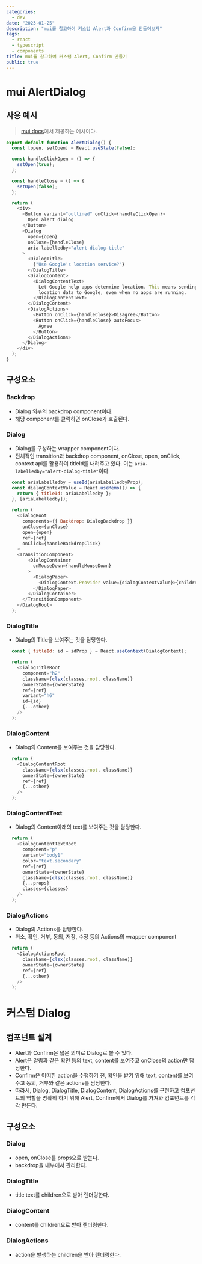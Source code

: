```yaml
---
categories:
  - dev
date: "2023-01-25"
description: "mui를 참고하여 커스텀 Alert과 Confirm을 만들어보자"
tags:
  - react
  - typescript
  - components
title: mui를 참고하여 커스텀 Alert, Confirm 만들기
public: true
---
```

# mui AlertDialog

## 사용 예시
> [mui docs](https://mui.com/material-ui/react-dialog/#alerts)에서 제공하는 예시이다.
```javascript
export default function AlertDialog() {
  const [open, setOpen] = React.useState(false);

  const handleClickOpen = () => {
    setOpen(true);
  };

  const handleClose = () => {
    setOpen(false);
  };

  return (
    <div>
      <Button variant="outlined" onClick={handleClickOpen}>
        Open alert dialog
      </Button>
      <Dialog
        open={open}
        onClose={handleClose}
        aria-labelledby="alert-dialog-title"
      >
        <DialogTitle>
          {"Use Google's location service?"}
        </DialogTitle>
        <DialogContent>
          <DialogContentText>
            Let Google help apps determine location. This means sending anonymous
            location data to Google, even when no apps are running.
          </DialogContentText>
        </DialogContent>
        <DialogActions>
          <Button onClick={handleClose}>Disagree</Button>
          <Button onClick={handleClose} autoFocus>
            Agree
          </Button>
        </DialogActions>
      </Dialog>
    </div>
  );
}
```
## 구성요소

### Backdrop
- Dialog 외부의 backdrop component이다.
- 해당 component를 클릭하면 onClose가 호출된다.
### Dialog
- Dialog를 구성하는 wrapper component이다.
- 전체적인 transition과 backdrop component, onClose, open, onClick, context api를 활용하여 titleId를 내려주고 있다. 이는 `aria-labelledby="alert-dialog-title"`이다
```javascript
  const ariaLabelledby = useId(ariaLabelledbyProp);
  const dialogContextValue = React.useMemo(() => {
    return { titleId: ariaLabelledby };
  }, [ariaLabelledby]);

  return (
    <DialogRoot
      components={{ Backdrop: DialogBackdrop }}
      onClose={onClose}
      open={open}
      ref={ref}
      onClick={handleBackdropClick}
    >
    <TransitionComponent>
        <DialogContainer
          onMouseDown={handleMouseDown}
        >
          <DialogPaper>
            <DialogContext.Provider value={dialogContextValue}>{children}</DialogContext.Provider>
          </DialogPaper>
        </DialogContainer>
      </TransitionComponent>
    </DialogRoot>
  );
```
### DialogTitle
- Dialog의 Title을 보여주는 것을 담당한다.
```javascript
  const { titleId: id = idProp } = React.useContext(DialogContext);

  return (
    <DialogTitleRoot
      component="h2"
      className={clsx(classes.root, className)}
      ownerState={ownerState}
      ref={ref}
      variant="h6"
      id={id}
      {...other}
    />
  );
```
### DialogContent
- Dialog의 Content를 보여주는 것을 담당한다.
```javascript
  return (
    <DialogContentRoot
      className={clsx(classes.root, className)}
      ownerState={ownerState}
      ref={ref}
      {...other}
    />
  );
```
### DialogContentText
- Dialog의 Content아래의 text를 보여주는 것을 담당한다.
```javascript
  return (
    <DialogContentTextRoot
      component="p"
      variant="body1"
      color="text.secondary"
      ref={ref}
      ownerState={ownerState}
      className={clsx(classes.root, className)}
      {...props}
      classes={classes}
    />
  );
```
### DialogActions
- Dialog의 Actions를 담당한다.
- 취소, 확인, 거부, 동의, 저장, 수정 등의 Actions의 wrapper component
```javascript
  return (
    <DialogActionsRoot
      className={clsx(classes.root, className)}
      ownerState={ownerState}
      ref={ref}
      {...other}
    />
  );
```
# 커스텀 Dialog

## 컴포넌트 설계
- Alert과 Confirm은 넓은 의미로 Dialog로 볼 수 있다.
- Alert은 알림과 같은 확인 등의 text, content를 보여주고 onClose의 action만 담당한다.
- Confirm은 어떠한 action을 수행하기 전, 확인을 받기 위해 text, content를 보여주고 동의, 거부와 같은 actions를 담당한다.
- 따라서, Dialog, DialogTitle, DialogContent, DialogActions를 구현하고 컴포넌트의 역할을 명확히 하기 위해 Alert, Confirm에서 Dialog를 가져와 컴포넌트를 각각 만든다.

## 구성요소
### Dialog
- open, onClose를 props으로 받는다.
- backdrop을 내부에서 관리한다.

### DialogTitle
- title text를 children으로 받아 렌더링한다.

### DialogContent
- content를 children으로 받아 렌더링한다.

### DialogActions
- action을 발생하는 children을 받아 렌더링한다.